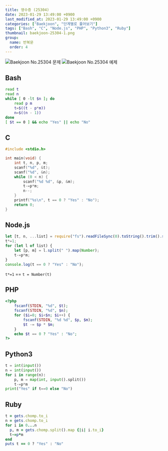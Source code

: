 ```yaml
---
title: 영수증 (25304)
date: 2023-01-29 13:49:00 +0900
last_modified_at: 2023-01-29 13:49:00 +0900
categories: ["Baekjoon", "단계별로 풀어보기"]
tags: ["Bash", "C", "Node.js", "PHP", "Python3", "Ruby"]
thumbnail: baekjoon-25304-1.png
group:
  name: 반복문
  order: 4
---
```


![Baekjoon No.25304 문제](baekjoon-25304-1.png)
![Baekjoon No.25304 예제](baekjoon-25304-2.png)

## Bash
```bash
read t
read n
while [ 0 -lt $n ]; do
	read p m
	t=$((t - p*m))
	n=$((n - 1))
done
[ $t == 0 ] && echo "Yes" || echo "No"
```

## C
```c
#include <stdio.h>

int main(void) {
	int t, n, p, m;
	scanf("%d", &t);
	scanf("%d", &n);
	while (0 < n) {
		scanf("%d %d", &p, &m);
		t-=p*m;
		n--;
	}
	printf("%s\n", t == 0 ? "Yes" : "No");
	return 0;
}
```

## Node.js
```javascript
let [t, n, ...list] = require("fs").readFileSync(0).toString().trim().split("\n");
t*=1;
for (let l of list) {
	let [p, m] = l.split(" ").map(Number);
	t-=p*m;
}
console.log(t == 0 ? "Yes" : "No");
```
`t*=1` == `t = Number(t)`

## PHP
```php
<?php
	fscanf(STDIN, "%d", $t);
	fscanf(STDIN, "%d", $n);
	for ($i=0; $i<$n; $i++) {
		fscanf(STDIN, "%d %d", $p, $m);
		$t -= $p * $m;
	}
	echo $t == 0 ? "Yes" : "No";
?>
```

## Python3
```python
t = int(input())
n = int(input())
for i in range(n):
    p, m = map(int, input().split())
    t-=p*m
print("Yes" if t==0 else "No")
```

## Ruby
```ruby
t = gets.chomp.to_i
n = gets.chomp.to_i
for i in 0...n
  p, m = gets.chomp.split().map {|i| i.to_i}
  t-=p*m
end
puts t == 0 ? "Yes" : "No"
```
